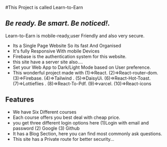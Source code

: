 #This Project is called  Learn-to-Earn
## _Be ready. Be smart. Be noticed!._
<!--[Live Link]()-->

Learn-to-Earn is mobile-ready,user Friendly and also very secure. 

- Its a Single Page Website So its fast And Organised
- It's fully Responsive With mobile Devices
- Firebase is the authentication system for this website.
- this site have a server site also....
- Set your Web App to Dark/Light Mode based on User preference.
- This wonderful project made with 
 (1)=>React.
 (2)=>React-router-dom.
(3)=>Firebase.
 (4)=>Tailwind .
(5)=>DaisyUi.
 (6)=>React-Hot-Toast.
 (7)=>Lottieflies .
 (8)=>React-To-Pdf.
(9)=>varcel.
(10)=>React-icons



## Features

- We have Six Different courses 
- Each course offers you best deal  with cheap price.
- you get three different login options here (1)Login with email and password (2) Google (3) Github
- It has a Blog Section, here you can find most commonly ask questions.
- This site has a Private route for better security...